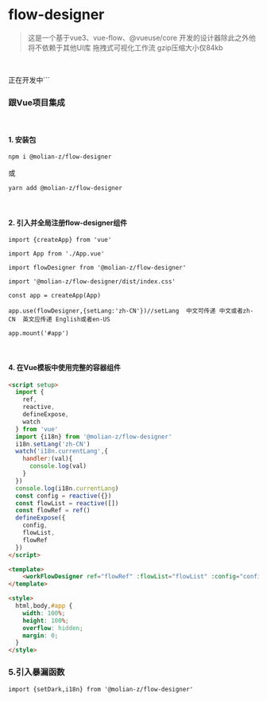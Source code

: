 # flow-designer
> 这是一个基于vue3、vue-flow、@vueuse/core 开发的设计器除此之外他将不依赖于其他UI库
> 拖拽式可视化工作流
> gzip压缩大小仅84kb

<br/>

正在开发中```

### 跟Vue项目集成

<br/>

#### 1. 安装包
  ```bash
  npm i @molian-z/flow-designer
  ```
或
  ```bash
  yarn add @molian-z/flow-designer
  ```

<br/>

#### 2. 引入并全局注册flow-designer组件
```
import {createApp} from 'vue'

import App from './App.vue'

import flowDesigner from '@molian-z/flow-designer'

import '@molian-z/flow-designer/dist/index.css'

const app = createApp(App)

app.use(flowDesigner,{setLang:'zh-CN'})//setLang  中文可传递 中文或者zh-CN  英文应传递 English或者en-US

app.mount('#app')

```

<br/>

#### 4. 在Vue模板中使用完整的容器组件
```html
<script setup>
  import {
    ref,
    reactive,
    defineExpose,
    watch
  } from 'vue'
  import {i18n} from '@molian-z/flow-designer'
  i18n.setLang('zh-CN')
  watch('i18n.currentLang',{
    handler:(val){
      console.log(val)
    }
  })
  console.log(i18n.currentLang)
  const config = reactive({})
  const flowList = reactive([])
  const flowRef = ref()
  defineExpose({
    config,
    flowList,
    flowRef
  })
</script>

<template>
    <workFlowDesigner ref="flowRef" :flowList="flowList" :config="config"></workFlowDesigner>
</template>

<style>
  html,body,#app {
    width: 100%;
    height: 100%;
    overflow: hidden;
    margin: 0;
  }
</style>
```


### 5.引入暴漏函数

```
import {setDark,i18n} from '@molian-z/flow-designer'

```
